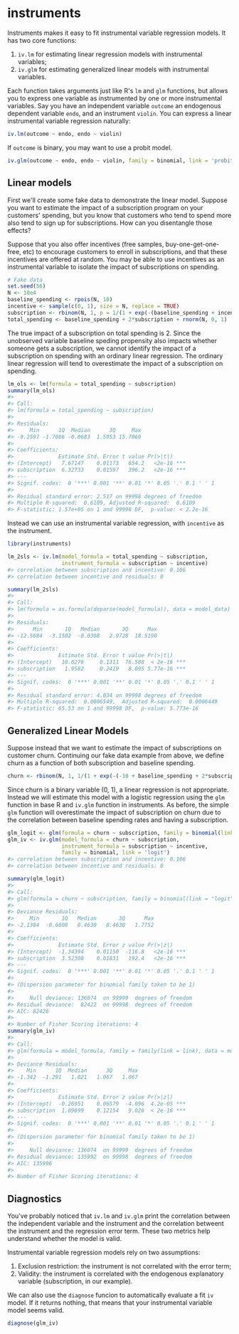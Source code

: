 <!-- README.md is generated from README.Rmd. Please edit that file -->
instruments
===========

Instruments makes it easy to fit instrumental variable regression models. It has two core functions:

1.  `iv.lm` for estimating linear regression models with instrumental variables;
2.  `iv.glm` for estimating generalized linear models with instrumental variables.

Each function takes arguments just like R's `lm` and `glm` functions, but allows you to express one variable as instrumented by one or more instrumental variables. Say you have an independent variable `outcome` an endogenous dependent variable `endo`, and an instrument `violin`. You can express a linear instrumental variable regression naturally:

``` r
iv.lm(outcome ~ endo, endo ~ violin)
```

If `outcome` is binary, you may want to use a probit model.

``` r
iv.glm(outcome ~ endo, endo ~ violin, family = binomial, link = 'probit')
```

Linear models
-------------

First we'll create some fake data to demonstrate the linear model. Suppose you want to estimate the impact of a subscription program on your customers' spending, but you know that customers who tend to spend more also tend to sign up for subscriptions. How can you disentangle those effects?

Suppose that you also offer incentives (free samples, buy-one-get-one-free, etc) to encourage customers to enroll in subscriptions, and that these incentives are offered at random. You may be able to use incentives as an instrumental variable to isolate the impact of subscriptions on spending.

``` r
# Fake data
set.seed(56)
N <- 10e4
baseline_spending <- rpois(N, 10)
incentive <- sample(c(0, 1), size = N, replace = TRUE)
subscription <- rbinom(N, 1, p = 1/(1 + exp(-(baseline_spending + incentive - 10))))
total_spending <- baseline_spending + 2*subscription + rnorm(N, 0, 1)
```

The true impact of a subscription on total spending is 2. Since the unobserved variable baseline speding propensity also impacts whether someone gets a subscription, we cannot identify the impact of a subscription on spending with an ordinary linear regression. The ordinary linear regression will tend to overestimate the impact of a subscription on spending.

``` r
lm_ols <- lm(formula = total_spending ~ subscription)
summary(lm_ols)
#> 
#> Call:
#> lm(formula = total_spending ~ subscription)
#> 
#> Residuals:
#>     Min      1Q  Median      3Q     Max 
#> -9.2597 -1.7086 -0.0683  1.5953 15.7069 
#> 
#> Coefficients:
#>              Estimate Std. Error t value Pr(>|t|)    
#> (Intercept)   7.67147    0.01173   654.2   <2e-16 ***
#> subscription  6.32733    0.01597   396.2   <2e-16 ***
#> ---
#> Signif. codes:  0 '***' 0.001 '**' 0.01 '*' 0.05 '.' 0.1 ' ' 1
#> 
#> Residual standard error: 2.517 on 99998 degrees of freedom
#> Multiple R-squared:  0.6109, Adjusted R-squared:  0.6109 
#> F-statistic: 1.57e+05 on 1 and 99998 DF,  p-value: < 2.2e-16
```

Instead we can use an instrumental variable regression, with `incentive` as the instrument.

``` r
library(instruments)

lm_2sls <- iv.lm(model_formula = total_spending ~ subscription,
                 instrument_formula = subscription ~ incentive)
#> correlation between subscription and incentive: 0.106
#> correlation between incentive and residuals: 0

summary(lm_2sls)
#> 
#> Call:
#> lm(formula = as.formula(deparse(model_formula)), data = model_data)
#> 
#> Residuals:
#>      Min       1Q   Median       3Q      Max 
#> -12.5684  -3.1502  -0.0308   2.9728  18.5190 
#> 
#> Coefficients:
#>              Estimate Std. Error t value Pr(>|t|)    
#> (Intercept)   10.0276     0.1311  76.508  < 2e-16 ***
#> subscription   1.9582     0.2419   8.095 5.77e-16 ***
#> ---
#> Signif. codes:  0 '***' 0.001 '**' 0.01 '*' 0.05 '.' 0.1 ' ' 1
#> 
#> Residual standard error: 4.034 on 99998 degrees of freedom
#> Multiple R-squared:  0.0006549,  Adjusted R-squared:  0.0006449 
#> F-statistic: 65.53 on 1 and 99998 DF,  p-value: 5.773e-16
```

Generalized Linear Models
-------------------------

Suppose instead that we want to estimate the impact of subscriptions on customer churn. Continuing our fake data example from above, we define churn as a function of both subscription and baseline spending.

``` r
churn <- rbinom(N, 1, 1/(1 + exp(-(-10 + baseline_spending + 2*subscription + rnorm(N, 0, 1)))))
```

Since churn is a binary variable (0, 1), a linear regression is not appropriate. Instead we will estimate this model with a logistic regression using the `glm` function in base R and `iv.glm` function in instruments. As before, the simple `glm` function will overestimate the impact of subscription on churn due to the correlation between baseline spending rates and having a subscription.

``` r
glm_logit <- glm(formula = churn ~ subscription, family = binomial(link = 'logit'))
glm_iv <- iv.glm(model_formula = churn ~ subscription, 
                 instrument_formula = subscription ~ incentive, 
                 family = binomial, link = 'logit')
#> correlation between subscription and incentive: 0.106
#> correlation between incentive and residuals: 0

summary(glm_logit)
#> 
#> Call:
#> glm(formula = churn ~ subscription, family = binomial(link = "logit"))
#> 
#> Deviance Residuals: 
#>     Min       1Q   Median       3Q      Max  
#> -2.1384  -0.6808   0.4630   0.4630   1.7752  
#> 
#> Coefficients:
#>              Estimate Std. Error z value Pr(>|z|)    
#> (Intercept)  -1.34394    0.01150  -116.8   <2e-16 ***
#> subscription  3.52308    0.01831   192.4   <2e-16 ***
#> ---
#> Signif. codes:  0 '***' 0.001 '**' 0.01 '*' 0.05 '.' 0.1 ' ' 1
#> 
#> (Dispersion parameter for binomial family taken to be 1)
#> 
#>     Null deviance: 136074  on 99999  degrees of freedom
#> Residual deviance:  82422  on 99998  degrees of freedom
#> AIC: 82426
#> 
#> Number of Fisher Scoring iterations: 4
summary(glm_iv)
#> 
#> Call:
#> glm(formula = model_formula, family = family(link = link), data = model_data)
#> 
#> Deviance Residuals: 
#>    Min      1Q  Median      3Q     Max  
#> -1.342  -1.291   1.021   1.067   1.067  
#> 
#> Coefficients:
#>              Estimate Std. Error z value Pr(>|z|)    
#> (Intercept)  -0.26951    0.06579  -4.096  4.2e-05 ***
#> subscription  1.09699    0.12154   9.026  < 2e-16 ***
#> ---
#> Signif. codes:  0 '***' 0.001 '**' 0.01 '*' 0.05 '.' 0.1 ' ' 1
#> 
#> (Dispersion parameter for binomial family taken to be 1)
#> 
#>     Null deviance: 136074  on 99999  degrees of freedom
#> Residual deviance: 135992  on 99998  degrees of freedom
#> AIC: 135996
#> 
#> Number of Fisher Scoring iterations: 4
```

Diagnostics
-----------

You've probably noticed that `iv.lm` and `iv.glm` print the correlation between the independent variable and the instrument and the correlation betweent the instrument and the regression error term. These two metrics help understand whether the model is valid.

Instrumental variable regression models rely on two assumptions:

1.  Exclusion restriction: the instrument is not correlated with the error term;
2.  Validity: the instrument is correlated with the endogenous explanatory variable (subscription, in our example).

We can also use the `diagnose` funcion to automatically evaluate a fit `iv` model. If it returns nothing, that means that your instrumental variable model seems valid.

``` r
diagnose(glm_iv)
```

